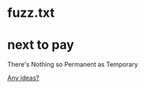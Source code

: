 # fuzz.txt
# next to pay

There's Nothing so Permanent as Temporary

[Any ideas?](https://github.com/Bo0oM/fuzz.txt/issues/new)
